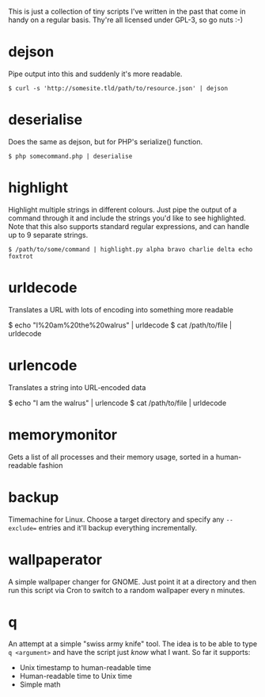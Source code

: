 This is just a collection of tiny scripts I've written in the past that come in handy on a regular basis.  Thy're all licensed under GPL-3, so go nuts :-)

# dejson

Pipe output into this and suddenly it's more readable.

    $ curl -s 'http://somesite.tld/path/to/resource.json' | dejson


# deserialise

Does the same as dejson, but for PHP's serialize() function.

    $ php somecommand.php | deserialise


# highlight

Highlight multiple strings in different colours.  Just pipe the output of a
command through it and include the strings you'd like to see highlighted.
Note that this also supports standard regular expressions, and can handle up
to 9 separate strings.

    $ /path/to/some/command | highlight.py alpha bravo charlie delta echo foxtrot


# urldecode

Translates a URL with lots of encoding into something more readable

  $ echo "I%20am%20the%20walrus" | urldecode
  $ cat /path/to/file | urldecode


# urlencode

Translates a string into URL-encoded data

  $ echo "I am the walrus" | urlencode
  $ cat /path/to/file | urldecode


# memorymonitor

Gets a list of all processes and their memory usage, sorted in a
human-readable fashion


# backup

Timemachine for Linux.  Choose a target directory and specify any `--exclude=`
entries and it'll backup everything incrementally.


# wallpaperator

A simple wallpaper changer for GNOME.  Just point it at a directory and then
run this script via Cron to switch to a random wallpaper every n minutes.


# q

An attempt at a simple "swiss army knife" tool.  The idea is to be able to
type `q <argument>` and have the script just *know* what I want.  So far it
supports:

* Unix timestamp to human-readable time
* Human-readable time to Unix time
* Simple math

